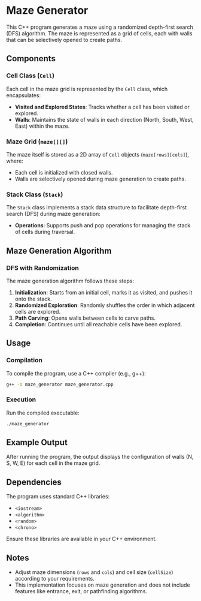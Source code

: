 # Maze Generator
This C++ program generates a maze using a randomized depth-first search (DFS) algorithm. The maze is represented as a grid of cells, each with walls that can be selectively opened to create paths.

## Components

### Cell Class (`Cell`)

Each cell in the maze grid is represented by the `Cell` class, which encapsulates:
- **Visited and Explored States**: Tracks whether a cell has been visited or explored.
- **Walls**: Maintains the state of walls in each direction (North, South, West, East) within the maze.

### Maze Grid (`maze[][]`)

The maze itself is stored as a 2D array of `Cell` objects (`maze[rows][cols]`), where:
- Each cell is initialized with closed walls.
- Walls are selectively opened during maze generation to create paths.

### Stack Class (`Stack`)

The `Stack` class implements a stack data structure to facilitate depth-first search (DFS) during maze generation:
- **Operations**: Supports push and pop operations for managing the stack of cells during traversal.

## Maze Generation Algorithm

### DFS with Randomization

The maze generation algorithm follows these steps:
1. **Initialization**: Starts from an initial cell, marks it as visited, and pushes it onto the stack.
2. **Randomized Exploration**: Randomly shuffles the order in which adjacent cells are explored.
3. **Path Carving**: Opens walls between cells to carve paths.
4. **Completion**: Continues until all reachable cells have been explored.

## Usage

### Compilation

To compile the program, use a C++ compiler (e.g., g++):
```bash
g++ -o maze_generator maze_generator.cpp
```

### Execution

Run the compiled executable:
```bash
./maze_generator
```

## Example Output

After running the program, the output displays the configuration of walls (N, S, W, E) for each cell in the maze grid.

## Dependencies

The program uses standard C++ libraries:
- `<iostream>`
- `<algorithm>`
- `<random>`
- `<chrono>`

Ensure these libraries are available in your C++ environment.

## Notes

- Adjust maze dimensions (`rows` and `cols`) and cell size (`cellSize`) according to your requirements.
- This implementation focuses on maze generation and does not include features like entrance, exit, or pathfinding algorithms.
